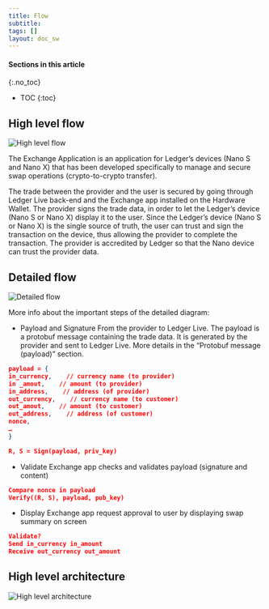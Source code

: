 ```yaml
---
title: Flow
subtitle:
tags: []
layout: doc_sw
---
```


#### Sections in this article
{:.no_toc}
* TOC
{:toc}

## High level flow

![High level flow](../images/high-level-flow.png "High level flow")

The Exchange Application is an application for Ledger’s devices (Nano S and Nano X) that has been developed specifically to manage and secure swap operations (crypto-to-crypto transfer). 

The trade between the provider and the user is secured by going through Ledger Live back-end and the Exchange app installed on the Hardware Wallet. The provider signs the trade data, in order to let the Ledger’s device (Nano S or Nano X) display it to the user. Since the Ledger’s device (Nano S or Nano X)  is the single source of truth, the user can trust and sign the transaction on the device, thus allowing the provider to complete the transaction. The provider is accredited by Ledger so that the Nano device can trust the provider data.

## Detailed flow

![Detailed flow](../images/detailed-flow.png "Detailed flow")

More info about the important steps of the detailed diagram:

- Payload and Signature
From the provider to Ledger Live. The payload is a protobuf message containing the trade data. It is generated by the provider and sent to Ledger Live. More details in the “Protobuf message (payload)” section.

```json
payload = { 
in_currency,    // currency name (to provider)
in _amout,    // amount (to provider)
in_address,    // address (of provider)
out_currency,    // currency name (to customer)
out_amout,    // amount (to customer)
out_address,    // address (of customer) 
nonce,
…
}

R, S = Sign(payload, priv_key)
```

- Validate
Exchange app checks and validates payload (signature and content)

```json
Compare nonce in payload 
Verify((R, S), payload, pub_key)
```

- Display
Exchange app request approval to user by displaying swap summary on screen

```json
Validate?
Send in_currency in_amount
Receive out_currency out_amount
```

## High level architecture 

![High level architecture](../images/high-level-architecture.png "High level architecture")

